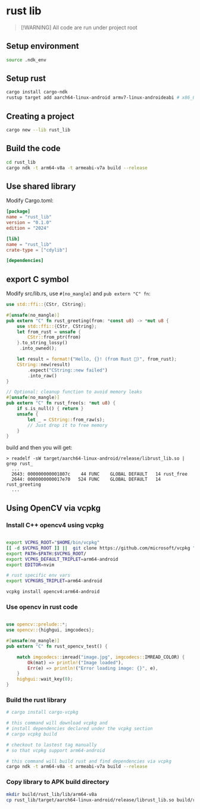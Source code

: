# rust lib

> [!WARNING] All code are run under project root

## Setup environment

```bash
source .ndk_env
```

## Setup rust

```bash
cargo install cargo-ndk
rustup target add aarch64-linux-android armv7-linux-androideabi # x86_64-linux-android

```

## Creating a project

```bash
cargo new --lib rust_lib

```


## Build the code

```bash
cd rust_lib
cargo ndk -t arm64-v8a -t armeabi-v7a build --release

```

## Use shared library

Modify Cargo.toml:

```toml
[package]
name = "rust_lib"
version = "0.1.0"
edition = "2024"

[lib]
name = "rust_lib"
crate-type = ["cdylib"]

[dependencies]
```

## export C symbol

Modify src/lib.rs, use `#[no_mangle]` and `pub extern "C" fn`:

```rust
use std::ffi::{CStr, CString};

#[unsafe(no_mangle)]
pub extern "C" fn rust_greeting(from: *const u8) -> *mut u8 {
    use std::ffi::{CStr, CString};
    let from_rust = unsafe {
        CStr::from_ptr(from)
    }.to_string_lossy()
     .into_owned();

    let result = format!("Hello, {}! (from Rust 🦀)", from_rust);
    CString::new(result)
        .expect("CString::new failed")
        .into_raw()
}

// Optional: cleanup function to avoid memory leaks
#[unsafe(no_mangle)]
pub extern "C" fn rust_free(s: *mut u8) {
    if s.is_null() { return }
    unsafe {
        let _ = CString::from_raw(s);
        // Just drop it to free memory
    }
}
```

build and then you will get:

```text
> readelf -sW target/aarch64-linux-android/release/librust_lib.so | grep rust_
  ...
  2643: 000000000001807c    44 FUNC    GLOBAL DEFAULT   14 rust_free
  2644: 0000000000017e70   524 FUNC    GLOBAL DEFAULT   14 rust_greeting
  ...
```


## Using OpenCV via vcpkg

### Install C++ opencv4 using vcpkg

```bash

export VCPKG_ROOT="$HOME/bin/vcpkg"
[[ -d $VCPKG_ROOT ]] ||  git clone https://github.com/microsoft/vcpkg "$HOME/bin/vcpkg"
export PATH=$PATH:$VCPKG_ROOT/
export VCPKG_DEFAULT_TRIPLET=arm64-android
export EDITOR=nvim

# rust specific env vars
export VCPKGRS_TRIPLET=arm64-android

vcpkg install opencv4:arm64-android

```

### Use opencv in rust code 

```rust

use opencv::prelude::*;
use opencv::{highgui, imgcodecs};

#[unsafe(no_mangle)]
pub extern "C" fn rust_opencv_test() {

    match imgcodecs::imread("image.jpg", imgcodecs::IMREAD_COLOR) {
        Ok(mat) => println!("Image loaded"),
        Err(e) => println!("Error loading image: {}", e),
    }
    highgui::wait_key(0);
}

```

### Build the rust library

```bash
# cargo install cargo-vcpkg

# this command will download vcpkg and 
# install dependencies declared under the vcpkg section
# cargo vcpkg build

# checkout to lastest tag manually
# so that vcpkg support arm64-android

# this command will build rust and find dependencies via vcpkg
cargo ndk -t arm64-v8a -t armeabi-v7a build --release

```

### Copy library to APK build directory 

```bash
mkdir build/rust_lib/lib/arm64-v8a
cp rust_lib/target/aarch64-linux-android/release/librust_lib.so build/rust_lib/lib/arm64-v8a/
```
